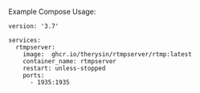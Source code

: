 Example Compose Usage:

```
version: '3.7'

services:
  rtmpserver:
    image:  ghcr.io/therysin/rtmpserver/rtmp:latest
    container_name: rtmpserver
    restart: unless-stopped
    ports:
      - 1935:1935
```
